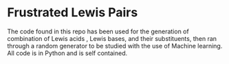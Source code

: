 # Frustrated Lewis Pairs
The code found in this repo has been used for the generation of combination of Lewis acids , Lewis bases, and their substituents, then ran through a random generator to be studied with the use of Machine learning. All code is in Python and is self contained. 
